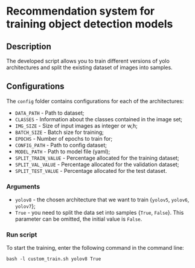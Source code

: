 # Recommendation system for training object detection models

## Description
The developed script allows you to train different versions of yolo architectures and split the existing dataset of images into samples.

## Configurations
The `config` folder contains configurations for each of the architectures:
* `DATA_PATH` - Path to dataset;
* `CLASSES` - Information about the classes contained in the image set;
* `IMG_SIZE` - Size of input images as integer or w,h;
* `BATCH_SIZE` - Batch size for training;
* `EPOCHS` - Number of epochs to train for;
* `CONFIG_PATH` - Path to config dataset;
* `MODEL_PATH` - Path to model file (yaml);
* `SPLIT_TRAIN_VALUE` - Percentage allocated for the training dataset;
* `SPLIT_VAL_VALUE` - Percentage allocated for the validation dataset;
* `SPLIT_TEST_VALUE` - Percentage allocated for the test dataset.


### Arguments
- `yolov8` - the chosen architecture that we want to train {`yolov5`, `yolov6`, `yolov7`};
- `True` - you need to split the data set into samples {`True`, `False`}. This parameter can be omitted, the initial value is `False`.


### Run script
To start the training, enter the following command in the command line: 

```commandline
bash -l custom_train.sh yolov8 True
```

